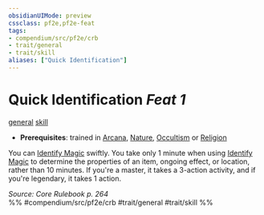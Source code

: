 ```yaml
---
obsidianUIMode: preview
cssclass: pf2e,pf2e-feat
tags:
- compendium/src/pf2e/crb
- trait/general
- trait/skill
aliases: ["Quick Identification"]
---
```

# Quick Identification  *Feat 1*  
[general](/rules/traits/general.md)  [skill](/rules/traits/skill.md)  

- **Prerequisites**: trained in [Arcana](/compendium/skills.md#Arcana), [Nature](/compendium/skills.md#Nature), [Occultism](/compendium/skills.md#Occultism) or [Religion](/compendium/skills.md#Religion)

You can [Identify Magic](/rules/actions/identify-magic.md) swiftly. You take only 1 minute when using [Identify Magic](/rules/actions/identify-magic.md) to determine the properties of an item, ongoing effect, or location, rather than 10 minutes. If you're a master, it takes a 3-action activity, and if you're legendary, it takes 1 action.

*Source: Core Rulebook p. 264*  
%% #compendium/src/pf2e/crb #trait/general #trait/skill %%
